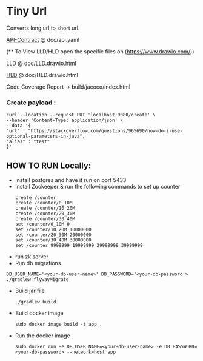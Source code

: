 
# Tiny Url

Converts long url to short url.

[API-Contract](doc/api.yaml) @ doc/api.yaml

(** To View LLD/HLD open the specific files on (https://www.drawio.com/))

[LLD](doc/LLD.drawio.html) @ doc/LLD.drawio.html

[HLD](doc/HLD.drawio.html) @ doc/HLD.drawio.html

Code Coverage Report -> build/jacoco/index.html

### Create payload :
```
curl --location --request PUT 'localhost:9080/create' \
--header 'Content-Type: application/json' \
--data '{
"url" : "https://stackoverflow.com/questions/965690/how-do-i-use-optional-parameters-in-java",
"alias" : "test"
}'
```

## HOW TO RUN Locally:
- Install postgres and have it run on port 5433
- Install Zookeeper & run the following commands to set up counter
  ```
  create /counter
  create /counter/0_10M
  create /counter/10_20M
  create /counter/20_30M
  create /counter/30_40M
  set /counter/0_10M 0
  set /counter/10_20M 10000000
  set /counter/20_30M 20000000
  set /counter/30_40M 30000000
  set /counter 9999999 19999999 29999999 39999999 
  ```
- run zk server
-  Run db migrations
  ```
  DB_USER_NAME='<your-db-user-name>' DB_PASSWORD='<your-db-password'> ./gradlew flywayMigrate
  ```
- Build jar file
    ```
    ./gradlew build
    ```
- Build docker image
    ```
    sudo docker image build -t app .
    ```
- Run the docker image
   ```
   sudo docker run -e DB_USER_NAME=<your-db-user-name> -e DB_PASSWORD=<your-db-password> --network=host app
   ```


